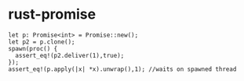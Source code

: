 rust-promise
============

```
let p: Promise<int> = Promise::new();
let p2 = p.clone();
spawn(proc() {
  assert_eq!(p2.deliver(1),true);
});
assert_eq!(p.apply(|x| *x).unwrap(),1); //waits on spawned thread
```
